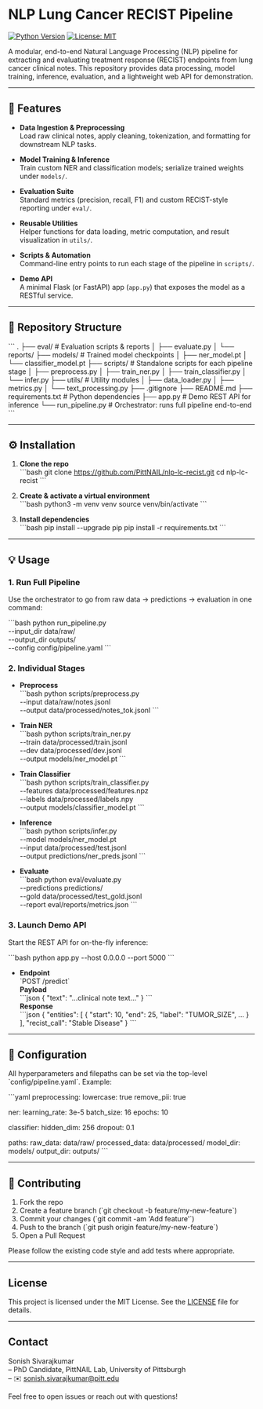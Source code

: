 # NLP Lung Cancer RECIST Pipeline

[![Python Version](https://img.shields.io/badge/python-3.8%2B-blue.svg)](https://www.python.org/)
[![License: MIT](https://img.shields.io/badge/License-MIT-yellow.svg)](LICENSE)

A modular, end-to-end Natural Language Processing (NLP) pipeline for extracting and evaluating treatment response (RECIST) endpoints from lung cancer clinical notes. This repository provides data processing, model training, inference, evaluation, and a lightweight web API for demonstration.

---

## 🚀 Features

- **Data Ingestion & Preprocessing**  
  Load raw clinical notes, apply cleaning, tokenization, and formatting for downstream NLP tasks.

- **Model Training & Inference**  
  Train custom NER and classification models; serialize trained weights under `models/`.

- **Evaluation Suite**  
  Standard metrics (precision, recall, F1) and custom RECIST-style reporting under `eval/`.

- **Reusable Utilities**  
  Helper functions for data loading, metric computation, and result visualization in `utils/`.

- **Scripts & Automation**  
  Command-line entry points to run each stage of the pipeline in `scripts/`.

- **Demo API**  
  A minimal Flask (or FastAPI) app (`app.py`) that exposes the model as a RESTful service.

---

## 📂 Repository Structure

\`\`\`
.
├── eval/                  # Evaluation scripts & reports
│   ├── evaluate.py
│   └── reports/
├── models/                # Trained model checkpoints
│   ├── ner_model.pt
│   └── classifier_model.pt
├── scripts/               # Standalone scripts for each pipeline stage
│   ├── preprocess.py
│   ├── train_ner.py
│   ├── train_classifier.py
│   └── infer.py
├── utils/                 # Utility modules
│   ├── data_loader.py
│   ├── metrics.py
│   └── text_processing.py
├── .gitignore
├── README.md
├── requirements.txt       # Python dependencies
├── app.py                 # Demo REST API for inference
└── run_pipeline.py        # Orchestrator: runs full pipeline end-to-end
\`\`\`

---

## ⚙️ Installation

1. **Clone the repo**  
   \`\`\`bash
   git clone https://github.com/PittNAIL/nlp-lc-recist.git
   cd nlp-lc-recist
   \`\`\`

2. **Create & activate a virtual environment**  
   \`\`\`bash
   python3 -m venv venv
   source venv/bin/activate
   \`\`\`

3. **Install dependencies**  
   \`\`\`bash
   pip install --upgrade pip
   pip install -r requirements.txt
   \`\`\`

---

## 💡 Usage

### 1. Run Full Pipeline

Use the orchestrator to go from raw data → predictions → evaluation in one command:

\`\`\`bash
python run_pipeline.py \
  --input_dir data/raw/ \
  --output_dir outputs/ \
  --config config/pipeline.yaml
\`\`\`

### 2. Individual Stages

- **Preprocess**  
  \`\`\`bash
  python scripts/preprocess.py \
    --input data/raw/notes.jsonl \
    --output data/processed/notes_tok.jsonl
  \`\`\`

- **Train NER**  
  \`\`\`bash
  python scripts/train_ner.py \
    --train data/processed/train.jsonl \
    --dev data/processed/dev.jsonl \
    --output models/ner_model.pt
  \`\`\`

- **Train Classifier**  
  \`\`\`bash
  python scripts/train_classifier.py \
    --features data/processed/features.npz \
    --labels data/processed/labels.npy \
    --output models/classifier_model.pt
  \`\`\`

- **Inference**  
  \`\`\`bash
  python scripts/infer.py \
    --model models/ner_model.pt \
    --input data/processed/test.jsonl \
    --output predictions/ner_preds.jsonl
  \`\`\`

- **Evaluate**  
  \`\`\`bash
  python eval/evaluate.py \
    --predictions predictions/ \
    --gold data/processed/test_gold.jsonl \
    --report eval/reports/metrics.json
  \`\`\`

### 3. Launch Demo API

Start the REST API for on-the-fly inference:

\`\`\`bash
python app.py --host 0.0.0.0 --port 5000
\`\`\`

- **Endpoint**  
  \`POST /predict\`  
  **Payload**  
  \`\`\`json
  { "text": "...clinical note text..." }
  \`\`\`  
  **Response**  
  \`\`\`json
  {
    "entities": [ { "start": 10, "end": 25, "label": "TUMOR_SIZE", ... } ],
    "recist_call": "Stable Disease"
  }
  \`\`\`

---

## 📝 Configuration

All hyperparameters and filepaths can be set via the top-level \`config/pipeline.yaml\`. Example:

\`\`\`yaml
preprocessing:
  lowercase: true
  remove_pii: true

ner:
  learning_rate: 3e-5
  batch_size: 16
  epochs: 10

classifier:
  hidden_dim: 256
  dropout: 0.1

paths:
  raw_data: data/raw/
  processed_data: data/processed/
  model_dir: models/
  output_dir: outputs/
\`\`\`

---

## 🤝 Contributing

1. Fork the repo  
2. Create a feature branch (\`git checkout -b feature/my-new-feature\`)  
3. Commit your changes (\`git commit -am 'Add feature'\`)  
4. Push to the branch (\`git push origin feature/my-new-feature\`)  
5. Open a Pull Request  

Please follow the existing code style and add tests where appropriate.

---

## License

This project is licensed under the MIT License. See the [LICENSE](LICENSE) file for details.

---

## Contact

Sonish Sivarajkumar  
– PhD Candidate, PittNAIL Lab, University of Pittsburgh  
– ✉️ sonish.sivarajkumar@pitt.edu  

Feel free to open issues or reach out with questions!
